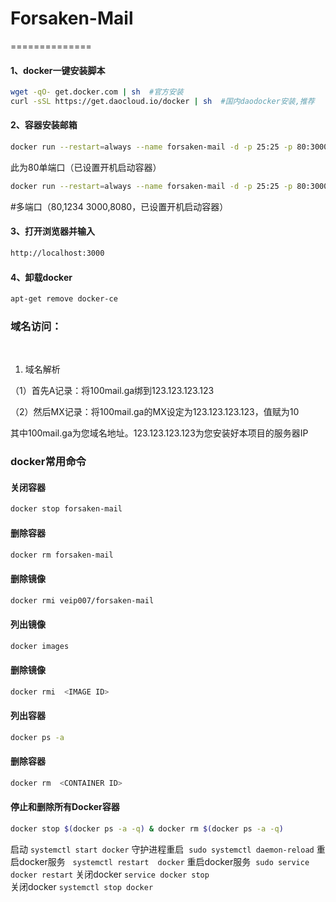 # Forsaken-Mail
==============

#### 1、docker一键安装脚本
``` bash
wget -qO- get.docker.com | sh  #官方安装
curl -sSL https://get.daocloud.io/docker | sh  #国内daodocker安装,推荐
``` 

#### 2、容器安装邮箱
``` bash
docker run --restart=always --name forsaken-mail -d -p 25:25 -p 80:3000 veip007/forsaken-mail
``` 
此为80单端口（已设置开机启动容器）

``` bash
docker run --restart=always --name forsaken-mail -d -p 25:25 -p 80:3000 -p 1234:3000 -p 3000:3000 -p 8080:3000 veip007/forsaken-mail
```
#多端口（80,1234 3000,8080，已设置开机启动容器）

#### 3、打开浏览器并输入
``` bash
http://localhost:3000
```

#### 4、卸载docker
``` bash
apt-get remove docker-ce
```


### 域名访问：
​
1. 域名解析

（1）首先A记录：将100mail.ga绑到123.123.123.123

（2）然后MX记录：将100mail.ga的MX设定为123.123.123.123，值赋为10

​其中100mail.ga为您域名地址。123.123.123.123为您安装好本项目的服务器IP


### docker常用命令

#### 关闭容器
``` bash
docker stop forsaken-mail
```

#### 删除容器
``` bash
docker rm forsaken-mail
```

#### 删除镜像
``` bash
docker rmi veip007/forsaken-mail
```

#### 列出镜像
``` bash
docker images
```

#### 删除镜像
``` bash
docker rmi  <IMAGE ID>
```

#### 列出容器
``` bash
docker ps -a
```

#### 删除容器
``` bash
docker rm  <CONTAINER ID>
```

#### 停止和删除所有Docker容器
``` bash
docker stop $(docker ps -a -q) & docker rm $(docker ps -a -q)
```

启动 ```systemctl start docker```
守护进程重启  ```sudo systemctl daemon-reload```
重启docker服务   ```systemctl restart  docker```
重启docker服务  ```sudo service docker restart```
关闭docker   ```service docker stop```   
关闭docker  ```systemctl stop docker```
